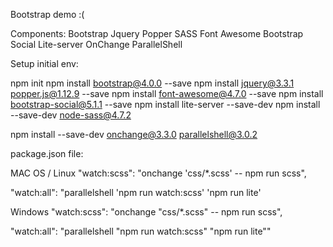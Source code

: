 Bootstrap demo :(

Components:
Bootstrap
Jquery
Popper
SASS
Font Awesome
Bootstrap Social
Lite-server
OnChange
ParallelShell


Setup initial env:

npm init
npm install bootstrap@4.0.0 --save
npm install jquery@3.3.1 popper.js@1.12.9 --save
npm install font-awesome@4.7.0 --save
npm install bootstrap-social@5.1.1 --save
npm install lite-server --save-dev
npm install --save-dev node-sass@4.7.2

npm install --save-dev onchange@3.3.0 parallelshell@3.0.2

package.json file:

MAC OS / Linux
"watch:scss": "onchange 'css/*.scss' -- npm run scss",
    
"watch:all": "parallelshell 'npm run watch:scss' 'npm run lite'

Windows
"watch:scss": "onchange \"css/*.scss\" -- npm run scss",
    
"watch:all": "parallelshell \"npm run watch:scss\" \"npm run lite\""

